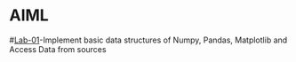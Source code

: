 # AIML
#[Lab-01]()-Implement basic data structures of Numpy, Pandas, Matplotlib and Access Data from sources
